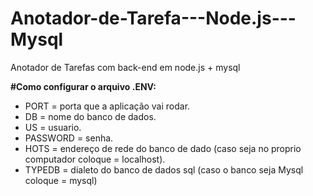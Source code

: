# Anotador-de-Tarefa---Node.js---Mysql
 Anotador de Tarefas com back-end em node.js + mysql

**#Como configurar o arquivo .ENV:**

- PORT = porta que a aplicação vai rodar.
- DB = nome do banco de dados.
- US = usuario.
- PASSWORD = senha.
- HOTS = endereço de rede do banco de dado (caso seja no proprio computador coloque = localhost).
- TYPEDB = dialeto do banco de dados sql (caso o banco seja Mysql coloque = mysql)
